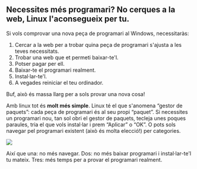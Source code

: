 <?php require("../../entete.php"); ?> <?php require("../../base.php"); ?>

<div id="corps">

<h2>Necessites més programari? No cerques a la web, Linux l'aconsegueix per tu.</h2>

Si vols comprovar una nova peça de programari al Windows, necessitaràs:

<ol>
<li>Cercar a la web per a trobar quina peça de programari s'ajusta a les teves necessitats.</li>
<li>Trobar una web que et permeti baixar-te'l.</li>
<li>Potser pagar per ell.</li>
<li>Baixar-te el programari realment.</li>
<li>Instal·lar-te'l.</li>
<li>A vegades reiniciar el teu ordinador.</li>
</ol>

Buf, això és massa llarg per a sols provar una nova cosa!

Amb linux tot és <b>molt més simple</b>. Linux té el que s'anomena 
“gestor de paquets”: cada peça de programari és al seu propi “paquet”. 
Si necessites un programari nou, tan sol obri el gestor de paquets, 
tecleja unes poques paraules, tria el que vols instal·lar i prem 
“Aplicar” o “OK”. O pots sols navegar pel programari existent (això és 
molta elecció!) per categories.

<img src="Images/synaptic.png" />

Així que una: no més navegar. Dos: no més baixar programari i instal·lar-te'l tu mateix. Tres: més temps per a provar el programari realment.

</div>


